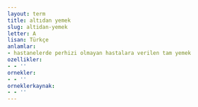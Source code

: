 ```yaml
---
layout: term
title: altıdan yemek
slug: altidan-yemek
letter: A
lisan: Türkçe
anlamlar:
- hastanelerde perhizi olmayan hastalara verilen tam yemek
ozellikler:
- - ''
ornekler:
- - ''
orneklerkaynak:
- - ''
---
```

